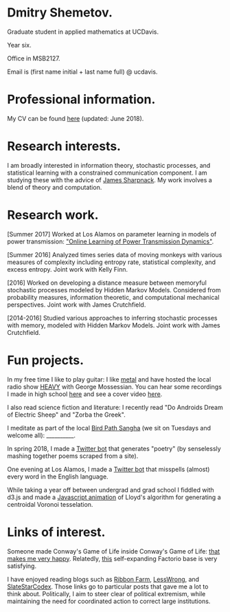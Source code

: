 # Dmitry Shemetov.

Graduate student in applied mathematics at UCDavis.

Year six.

Office in MSB2127.

Email is (first name initial + last name full) @ ucdavis.

# Professional information.

My CV can be found [here](assets/DmitryShemetovCV.pdf) (updated: June 2018).

# Research interests.

I am broadly interested in information theory, stochastic processes, and statistical learning with a constrained communication component. I am studying these with the advice of [James Sharpnack](https://jsharpna.github.io/). My work involves a blend of theory and computation.

# Research work.

[Summer 2017] Worked at Los Alamos on parameter learning in models of power transmission: ["Online Learning of Power Transmission Dynamics"](https://arxiv.org/abs/1710.10021).

[Summer 2016] Analyzed times series data of moving monkeys with various measures of complexity including entropy rate, statistical complexity, and excess entropy. Joint work with Kelly Finn.

[2016] Worked on developing a distance measure between memoryful stochastic processes modeled by Hidden Markov Models. Considered from probability measures, information theoretic, and computational mechanical perspectives. Joint work with James Crutchfield.

[2014-2016] Studied various approaches to inferring stochastic processes with memory, modeled with Hidden Markov Models. Joint work with James Crutchfield.

# Fun projects.

In my free time I like to play guitar: I like [metal](https://www.youtube.com/watch?v=bUVcnsiRQ4M) and have hosted the local radio show [HEAVY](http://kdrt.org/program/heavy) with George Mossessian. You can hear some recordings I made in high school [here](https://soundcloud.com/braveyoungtimes) and see a cover video [here](https://www.youtube.com/watch?v=jtcjUgCWa8U).

I also read science fiction and literature: I recently read "Do Androids Dream of Electric Sheep" and "Zorba the Greek".

I meditate as part of the local [Bird Path Sangha](https://birdpathsangha.wordpress.com/) (we sit on Tuesdays and welcome all): __________.

In spring 2018, I made a [Twitter bot](https://www.twitter.com/fromthehexagons) that generates "poetry" (by senselessly mashing together poems scraped from a site).

One evening at Los Alamos, I made a [Twitter bot](https://www.twitter.com/break_words1) that misspells (almost) every word in the English language.

While taking a year off between undergrad and grad school I fiddled with d3.js and made a [Javascript animation](https://dshemetov.github.io/voronoi-centroidal) of Lloyd's algorithm for generating a centroidal Voronoi tesselation.

# Links of interest.

Someone made Conway's Game of Life inside Conway's Game of Life: [that makes me very happy](https://www.youtube.com/watch?v=QtJ77qsLrpw). Relatedly, [this](https://www.youtube.com/watch?v=xF--1XdcOeM) self-expanding Factorio base is very satisfying.

I have enjoyed reading blogs such as [Ribbon Farm](https://www.ribbonfarm.com/2017/08/17/the-premium-mediocre-life-of-maya-millennial/), [LessWrong](https://www.lesswrong.com/posts/QJRo5HZp9ZdzoK7x3/beware-social-coping-strategies), and [SlateStarCodex](http://slatestarcodex.com/2017/03/24/guided-by-the-beauty-of-our-weapons/). Those links go to particular posts that gave me a lot to think about. Politically, I aim to steer clear of political extremism, while maintaining the need for coordinated action to correct large institutions.
